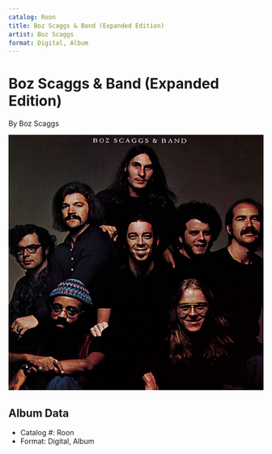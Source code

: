```yaml
---
catalog: Roon
title: Boz Scaggs & Band (Expanded Edition)
artist: Boz Scaggs
format: Digital, Album
---
```


# Boz Scaggs & Band (Expanded Edition)

By Boz Scaggs

![](../../assets/albumcovers/Boz_Scaggs-Boz_Scaggs_and_Band_Expanded_Edition.png)

## Album Data

- Catalog #: Roon
- Format: Digital, Album

